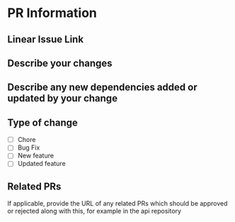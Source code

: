 # PR Information

## Linear Issue Link

## Describe your changes

## Describe any new dependencies added or updated by your change

## Type of change

- [ ] Chore
- [ ] Bug Fix
- [ ] New feature
- [ ] Updated feature

## Related PRs

If applicable, provide the URL of any related PRs which should be approved or rejected along with this, for example in the api repository
